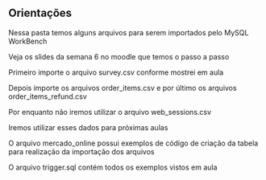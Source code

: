 
## Orientações 
Nessa pasta temos alguns arquivos para serem importados pelo MySQL WorkBench

Veja os slides da semana 6 no moodle que temos o passo a passo

Primeiro importe o arquivo survey.csv conforme mostrei em aula

Depois importe os arquivos order_items.csv e por último os arquivos order_items_refund.csv

Por enquanto não iremos utilizar o arquivo web_sessions.csv

Iremos utilizar esses dados para próximas aulas

O arquivo mercado_online possui exemplos de código de criação da tabela para realização da importação dos arquivos

O arquivo trigger.sql contém todos os exemplos vistos em aula
